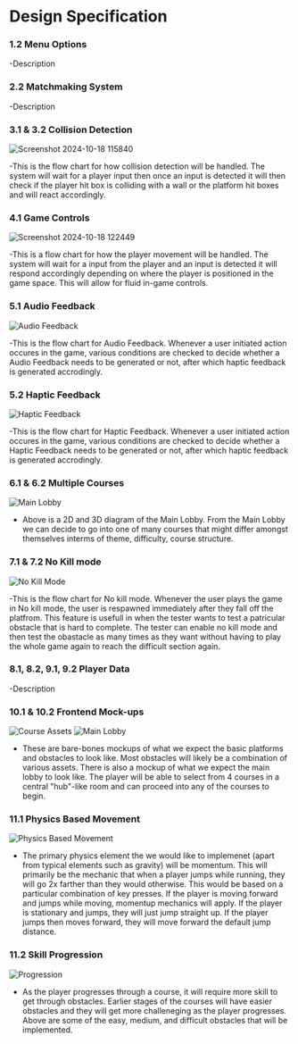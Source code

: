 # Design Specification

### 1.2 Menu Options


-Description
### 2.2 Matchmaking System


-Description
### 3.1 & 3.2 Collision Detection
![Screenshot 2024-10-18 115840](https://github.com/user-attachments/assets/7d2233e2-b6bf-4422-9c1e-03c5593c49aa)

-This is the flow chart for how collision detection will be handled. The system will wait for a player input then once an input is detected it will then check if the player hit box is colliding with a wall or the platform hit boxes and will react accordingly.
### 4.1 Game Controls
![Screenshot 2024-10-18 122449](https://github.com/user-attachments/assets/09d88668-67bb-40f1-abd9-60e6b57005c5)

-This is a flow chart for how the player movement will be handled. The system will wait for a input from the player and an input is detected it will respond accordingly depending on where the player is positioned in the game space. This will allow for fluid in-game controls.
### 5.1 Audio Feedback
![Audio Feedback](../assets/Audio-Feedback.jpeg)


-This is the flow chart for Audio Feedback. Whenever a user initiated action occures in the game, various conditions are checked to decide whether a Audio Feedback needs to be generated or not, after which haptic feedback is generated accrodingly.
### 5.2 Haptic Feedback
![Haptic Feedback](../assets/Haptic-Feedback.jpeg)


-This is the flow chart for Haptic Feedback. Whenever a user initiated action occures in the game, various conditions are checked to decide whether a Haptic Feedback needs to be generated or not, after which haptic feedback is generated accrodingly.
### 6.1 & 6.2 Multiple Courses
![Main Lobby](../assets/Main-Lobby-Mockup.jpeg)
- Above is a 2D and 3D diagram of the Main Lobby. From the Main Lobby we can decide to go into one of many courses that might differ amongst themselves interms of theme, difficulty, course structure. 

### 7.1 & 7.2 No Kill mode
![No Kill Mode](../assets/No-Kill-mode.jpeg)


-This is the flow chart for No kill mode. Whenever the user plays the game in No kill mode, the user is respawned immediately after they fall off the platfrom. This feature is usefull in when the tester wants to test a patricular obstacle that is hard to complete. The tester can enable no kill mode and then test the obastacle as many times as they want without having to play the whole game again to reach the difficult section again.

### 8.1, 8.2, 9.1, 9.2 Player Data


-Description
### 10.1 & 10.2 Frontend Mock-ups
![Course Assets](../assets/Course-Assets-Mockup.jpeg)
![Main Lobby](../assets/Main-Lobby-Mockup.jpeg)

- These are bare-bones mockups of what we expect the basic platforms and obstacles to look like. Most obstacles will likely be a combination of various assets. There is also a mockup of what we expect the main lobby to look like. The player will be able to select from 4 courses in a central "hub"-like room and can proceed into any of the courses to begin.
### 11.1 Physics Based Movement
![Physics Based Movement](../assets/Physics-Based-Movement-Diagram.jpeg)

- The primary physics element the we would like to implemenet (apart from typical elements such as gravity) will be momentum. This will primarily be the mechanic that when a player jumps while running, they will go 2x farther than they would otherwise. This would be based on a particular combination of key presses. If the player is moving forward and jumps while moving, momentup mechanics will apply. If the player is stationary and jumps, they will just jump straight up. If the player jumps then moves forward, they will move forward the default jump distance.
### 11.2 Skill Progression
![Progression](../assets/Skill%20Progression-Diagram.jpeg)

- As the player progresses through a course, it will require more skill to get through obstacles. Earlier stages of the courses will have easier obstacles and they will get more challeneging as the player progresses. Above are some of the easy, medium, and difficult obstacles that will be implemented.
